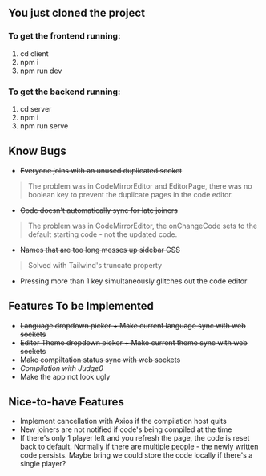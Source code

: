 ## You just cloned the project
### To get the frontend running:
1. cd client
2. npm i
3. npm run dev

### To get the backend running:
1. cd server
2. npm i 
3. npm run serve

## Know Bugs
- ~~Everyone joins with an unused duplicated socket~~
> The problem was in CodeMirrorEditor and EditorPage, there was no boolean key to prevent the duplicate pages in the code editor.
- ~~Code doesn't automatically sync for late joiners~~
> The problem was in CodeMirrorEditor, the onChangeCode sets to the default starting code - not the updated code.
- ~~Names that are too long messes up sidebar CSS~~
> Solved with Tailwind's truncate property

- Pressing more than 1 key simultaneously glitches out the code editor

## Features To be Implemented
- ~~Language dropdown picker + Make current language sync with web sockets~~
- ~~Editor Theme dropdown picker + Make current theme sync with web sockets~~
- ~~Make compiltation status sync with web sockets~~ 
- *Compilation with Judge0*
- Make the app not look ugly

## Nice-to-have Features
- Implement cancellation with Axios if the compilation host quits
- New joiners are not notified if code's being compiled at the time
- If there's only 1 player left and you refresh the page, the code is reset back to default. Normally if there are multiple people - the newly written code persists. Maybe bring we could store the code locally if there's a single player?